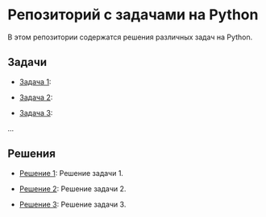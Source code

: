 # Репозиторий с задачами на Python

В этом репозитории содержатся решения различных задач на Python.

## Задачи

- [Задача 1](problems/problem1.py): 

- [Задача 2](problems/problem2.py): 

- [Задача 3](problems/problem3.py): 

...

## Решения

- [Решение 1](solutions/solution1.py): Решение задачи 1.

- [Решение 2](solutions/solution2.py): Решение задачи 2.

- [Решение 3](solutions/solution3.py): Решение задачи 3.